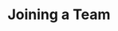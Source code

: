 ---
title: "Joining a Team"
description: "Figure out the steps you need to take in order to join a new team here."
icon: "search"
next: "01-getting-started,chat,calendars"
---